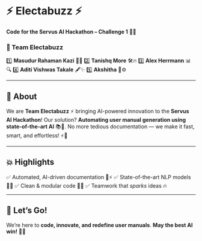 
# ⚡ Electabuzz ⚡

**Code for the Servus AI Hackathon – Challenge 1** 🚀🤖

### 👥 Team Electabuzz

1️⃣ **Masudur Rahaman Kazi** 🧠💡
2️⃣ **Tanishq More** 🛠️🔥
3️⃣ **Alex Herrmann** 📊🔍
4️⃣ **Aditi Vishwas Takale** 🖋️✨
5️⃣ **Akshitha** 🎯⚙️

---

## 🌟 About

We are **Team Electabuzz** ⚡ bringing AI-powered innovation to the **Servus AI Hackathon**!
Our solution? **Automating user manual generation using state-of-the-art AI** 📚🤖.
No more tedious documentation — we make it fast, smart, and effortless! ⚡💼

---

## 💥 Highlights

✅ Automated, AI-driven documentation 📖⚡
✅ State-of-the-art NLP models 🧠🚀
✅ Clean & modular code 📂✨
✅ Teamwork that *sparks* ideas 🔥

---

## 🏁 Let’s Go!

We’re here to **code, innovate, and redefine user manuals**.
**May the best AI win!** 🏅🔥

